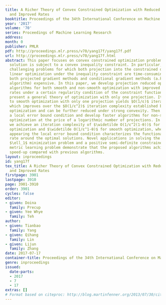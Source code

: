 ```yaml
---
title: A Richer Theory of Convex Constrained Optimization with Reduced Projections
  and Improved Rates
booktitle: Proceedings of the 34th International Conference on Machine Learning
year: '2017'
volume: '70'
series: Proceedings of Machine Learning Research
address: 
month: 0
publisher: PMLR
pdf: http://proceedings.mlr.press/v70/yang17f/yang17f.pdf
url: http://proceedings.mlr.press/v70/yang17f.html
abstract: This paper focuses on convex constrained optimization problems, where the
  solution is subject to a convex inequality constraint. In particular, we aim at
  challenging problems for which both projection into the constrained domain and a
  linear optimization under the inequality constraint are time-consuming, which render
  both projected gradient methods and conditional gradient methods (a.k.a. the Frank-Wolfe
  algorithm) expensive. In this paper, we develop projection reduced optimization
  algorithms for both smooth and non-smooth optimization with improved convergence
  rates under a certain regularity condition of the constraint function. We first
  present a general theory of optimization with only one projection. Its application
  to smooth optimization with only one projection yields $O(1/ε)$ iteration complexity,
  which improves over the $O(1/ε^2)$ iteration complexity established before for non-smooth
  optimization and can be further reduced under strong convexity. Then we introduce
  a local error bound condition and develop faster algorithms for non-strongly convex
  optimization at the price of a logarithmic number of projections. In particular,
  we achieve an iteration complexity of $\widetilde O(1/ε^2(1-θ))$ for non-smooth
  optimization and $\widetilde O(1/ε^1-θ)$ for smooth optimization, where $θ∈(0,1]$
  appearing the local error bound condition characterizes the functional local growth
  rate around the optimal solutions. Novel applications in solving the constrained
  $\ell_1$ minimization problem and a positive semi-definite constrained distance
  metric learning problem demonstrate that the proposed algorithms achieve significant
  speed-up compared with previous algorithms.
layout: inproceedings
id: yang17f
tex_title: A Richer Theory of Convex Constrained Optimization with Reduced Projections
  and Improved Rates
firstpage: 3901
lastpage: 3910
page: 3901-3910
order: 3901
cycles: false
editor:
- given: Doina
  family: Precup
- given: Yee Whye
  family: Teh
author:
- given: Tianbao
  family: Yang
- given: Qihang
  family: Lin
- given: Lijun
  family: Zhang
date: 2017-07-17
container-title: Proceedings of the 34th International Conference on Machine Learning
genre: inproceedings
issued:
  date-parts:
  - 2017
  - 7
  - 17
extras: []
# Format based on citeproc: http://blog.martinfenner.org/2013/07/30/citeproc-yaml-for-bibliographies/
---
```


